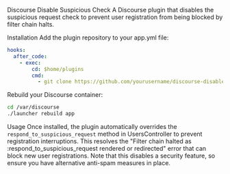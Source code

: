 Discourse Disable Suspicious Check
A Discourse plugin that disables the suspicious request check to prevent user registration from being blocked by filter chain halts.

Installation
Add the plugin repository to your app.yml file:

```yaml
hooks:
  after_code:
    - exec:
        cd: $home/plugins
        cmd:
          - git clone https://github.com/yourusername/discourse-disable-suspicious-check.git
```

Rebuild your Discourse container:

```bash
cd /var/discourse
./launcher rebuild app
```

Usage
Once installed, the plugin automatically overrides the `respond_to_suspicious_request` method in UsersController to prevent registration interruptions. This resolves the "Filter chain halted as :respond_to_suspicious_request rendered or redirected" error that can block new user registrations. Note that this disables a security feature, so ensure you have alternative anti-spam measures in place.